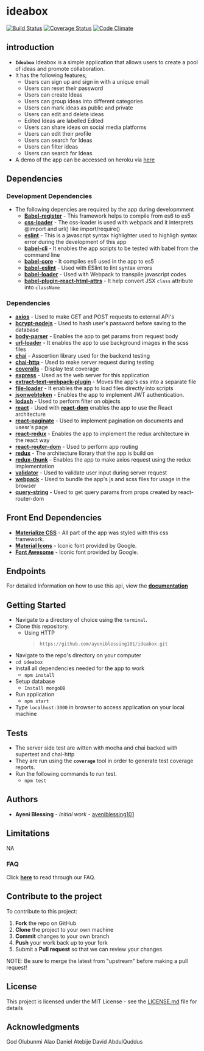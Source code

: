 # ideabox

[![Build Status](https://travis-ci.org/ayeniblessing101/ideabox.svg?branch=development)](https://travis-ci.org/ayeniblessing101/ideabox)
[![Coverage Status](https://coveralls.io/repos/github/ayeniblessing101/ideabox/badge.svg?branch=development)](https://coveralls.io/github/ayeniblessing101/ideabox?branch=development)
[![Code Climate](https://codeclimate.com/github/ayeniblessing101/ideabox/badges/gpa.svg)](https://codeclimate.com/github/ayeniblessing101/ideabox)

## introduction

* **`Ideabox`** Ideabox is a simple application that allows users to create a pool of ideas and promote collaboration.
* It has the following features;
  * Users can sign up and sign in with a unique email
  * Users can reset their password
  * Users can create Ideas
  * Users can group ideas into different categories
  * Users can mark ideas as public and private
  * Users can edit and delete ideas
  * Edited Ideas are labelled Edited
  * Users can share ideas on social media platforms
  * Users can edit their profile
  * Users can search for Ideas
  * Users can filter ideas
  * Users can search for Ideas
* A demo of the app can be accessed on heroku via [here](https://blessing-ideabox.herokuapp.com)

## Dependencies

### Development Dependencies

* The following depencies are required by the app during developmment
  * **[Babel-register](https://www.npmjs.com/package/babel-register)** - This framework helps to compile from es6 to es5
  * **[css-loader](https://www.npmjs.com/package/css-loader)** - The css-loader is used with webpack and it interprets @import and url() like import/require()
  * **[eslint](https://www.npmjs.com/package/eslint)** - This is a javascript syntax highlighter used to highligh syntax error during the development of this app
  * **[babel-cli](https://www.npmjs.com/package/babel-cli)** - It enables the app scripts to be tested with babel from the command line
  * **[babel-core](https://www.npmjs.com/package/babel-core)** - It compiles es6 used in the app to es5
  * **[babel-eslint](https://www.npmjs.com/package/babel-eslint)** - Used with ESlint to lint syntax errors
  * **[babel-loader](https://www.npmjs.com/package/babel-loader)** - Used with Webpack to transpile javascript codes
  * **[babel-plugin-react-html-attrs](https://www.npmjs.com/package/babel-plugin-react-html-attrs)** - It help convert JSX `class` attribute into `className`

### Dependencies

* **[axios](https://www.npmjs.com/package/axios)** - Used to make GET and POST requests to external API's
* **[bcrypt-nodejs](https://www.npmjs.com/package/bcrypt-nodejs)** - Used to hash user's password before saving to the database
* **[body-parser](https://www.npmjs.com/package/body-parser)** - Enables the app to get params from request body
* **[url-loader](https://www.npmjs.com/package/url-loader)** - It enables the app to use background images in the scss files
* **[chai](https://www.npmjs.com/package/chai)** - Asscertion library used for the backend testing
* **[chai-http](https://www.npmjs.com/package/chai-http)** - Used to make server request during testing
* **[coveralls](https://www.npmjs.com/package/coveralls)** - Display test coverage
* **[express](https://www.npmjs.com/package/express)** - Used as the web server for this application
* **[extract-text-webpack-plugin](https://www.npmjs.com/package/extract-text-webpack-plugin)** - Moves the app's css into a separate file
* **[file-loader](https://www.npmjs.com/package/file-loader)** - It enables the app to load files directly into scripts
* **[jsonwebtoken](https://www.npmjs.com/package/jsonwebtoken)** - Enables the app to implement JWT authentication.
* **[lodash](https://www.npmjs.com/package/lodash)** - Used to perform filter on objects
* **[react](https://www.npmjs.com/package/react)** - Used with **[react-dom](https://www.npmjs.com/package/react-dom)** enables the app to use the React architecture
* **[react-paginate](https://www.npmjs.com/package/react-paginate)** - Used to implement pagination on documents and usesr's page
* **[react-redux](https://www.npmjs.com/package/react-redux)** - Enables the app to implement the redux architecture in the react way
* **[react-router-dom](https://www.npmjs.com/package/react-router-dom)** - Used to perform app routing
* **[redux](https://www.npmjs.com/package/redux)** - The architecture library that the app is build on
* **[redux-thunk](https://www.npmjs.com/package/redux-thunk)** - Enables the app to make axios request using the redux implementation
* **[validator](https://www.npmjs.com/package/validator)** - Used to validate user input during server request
* **[webpack](https://www.npmjs.com/package/react-router-dom)** - Used to bundle the app's js and scss files for usage in the browser
* **[query-string](https://www.npmjs.com/package/query-string)** - Used to get query params from props created by react-router-dom

## Front End Dependencies

* **[Materialize CSS](http://materializecss.com/)** - All part of the app was styled with this css framework.
* **[Material Icons](https://material.io/icons/)** - Iconic font provided by Google.
* **[Font Awesome](https://fontawesome.io)** - Iconic font provided by Google.

## Endpoints

For detailed Information on how to use this api, view the **[documentation](https://ayeniblessing.docs.apiary.io)**

## Getting Started

* Navigate to a directory of choice using the `terminal`.
* Clone this repository.
  * Using HTTP
    > `https://github.com/ayeniblessing101/ideabox.git`
* Navigate to the repo's directory on your computer
* `cd ideabox`
* Install all dependencies needed for the app to work
  * `npm install`
* Setup database
  * `Install mongoDB`
* Run application
  * `npm start`
* Type `localhost:3000` in browser to access application on your local machine

## Tests

* The server side test are witten with mocha and chai backed with supertest and chai-http
* They are run using the **`coverage`** tool in order to generate test coverage reports.
* Run the following commands to run test.
  * `npm test`

## Authors

* **Ayeni Blessing** - _Initial work_ - [ayeniblessing101](https://github.com/ayeniblessing101/ideabox)

## Limitations

NA

### FAQ

Click **[here](https://github.com/ayeniblessing101/ideabox/wiki/Frequently-Asked-Questions)** to read through our FAQ.

## Contribute to the project

To contribute to this project:

1. **Fork** the repo on GitHub
2. **Clone** the project to your own machine
3. **Commit** changes to your own branch
4. **Push** your work back up to your fork
5. Submit a **Pull request** so that we can review your changes

NOTE: Be sure to merge the latest from "upstream" before making a pull request!

## License

This project is licensed under the MIT License - see the [LICENSE.md](LICENSE.md) file for details

## Acknowledgments

God
Olubunmi Alao
Daniel Atebije
David
AbdulQuddus
